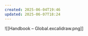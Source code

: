 ```yaml
---
created: 2025-06-04T19:46
updated: 2025-06-07T18:24
---
```

![[Handbook – Global.excalidraw.png]]   